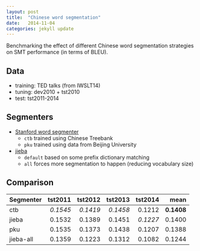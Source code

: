 ```yaml
---
layout: post
title:  "Chinese word segmentation"
date:   2014-11-04
categories: jekyll update
---
```


Benchmarking the effect of different Chinese word segmentation strategies on SMT performance (in terms of BLEU).

## Data


* training: TED talks (from IWSLT14)
* tuning: dev2010 + tst2010
* test: tst2011-2014

## Segmenters

* [Stanford word segmenter](http://nlp.stanford.edu/software/segmenter.shtml)
	* ``ctb`` trained using Chinese Treebank
	* ``pku`` trained using data from Beijing University
* [jieba](https://github.com/fxsjy/jieba)
	* ``default`` based on some prefix dictionary matching
	* ``all`` forces more segmentation to happen (reducing vocabulary size)



## Comparison


Segmenter | tst2011  | tst2012  | tst2013  | tst2014  |mean     
:---------|---------:|---------:|---------:|---------:|----------:
ctb       | *0.1545* | *0.1419* | *0.1458* | 0.1212   | **0.1408**
jieba     | 0.1532   | 0.1389   | 0.1451   |*0.1227*  | 0.1400 
pku       | 0.1535   | 0.1373   | 0.1438   | 0.1207   | 0.1388 
jieba-all | 0.1359   | 0.1223   | 0.1312   | 0.1082   | 0.1244 